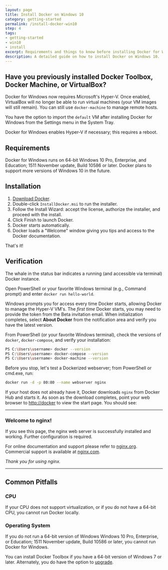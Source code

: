 ```yaml
---
layout: page
title: Install Docker on Windows 10
category: getting-started
permalink: /install-docker-win10
step: 4
tags:
- getting-started
- win10
- install
excerpt: Requirements and things to know before installing Docker for Win 10.
description: A detailed guide on how to install Docker on Windows 10.
---
```


## Have you previously installed Docker Toolbox, Docker Machine, or VirtualBox?

Docker for Windows now requires Microsoft's Hyper-V. Once enabled, VirtualBox will no longer be able to run virtual machines (your VM images will still remain). You can still use `docker-machine` to manage remote hosts.

You have the option to import the `default` VM after installing Docker for Windows from the Settings menu in the System Tray.

Docker for Windows enables Hyper-V if necessary; this requires a reboot.

## Requirements

Docker for Windows runs on 64-bit Windows 10 Pro, Enterprise, and Education; 1511 November update, Build 10586 or later. Docker plans to support more versions of Windows 10 in the future.

## Installation

1. [Download Docker](https://download.docker.com/win/beta/InstallDocker.msi).
2. Double-click `InstallDocker.msi` to run the installer.
3. Follow the Install Wizard: accept the license, authorize the installer, and proceed with the install.
4. Click Finish to launch Docker.
5. Docker starts automatically.
6. Docker loads a "Welcome" window giving you tips and access to the Docker documentation.

That's it!

## Verification

The whale in the status bar indicates a running (and accessible via terminal) Docker instance.

Open PowerShell or your favorite Windows terminal (e.g., Command prompt) and enter `docker run hello-world`.

Windows prompts you for access every time Docker starts, allowing Docker to manage the Hyper-V VM's. The *first time* Docker starts, you may need to provide the token from the Beta invitation email. When initialization completes, select **About Docker** from the notification area and verify you have the latest version.

From PowerShell (or your favorite Windows terminal), check the versions of `docker`, `docker-compose`, and verify your installation:

```bash
PS C:\Users\username> docker --version
PS C:\Users\username> docker-compose --version
PS C:\Users\username> docker-machine --version
```

Before you stop, let's test a Dockerized webserver; from PowerShell or cmd.exe, run:

```bash
docker run -d -p 80:80 --name webserver nginx
```

If your host does not already have it, Docker downloads `nginx` from Docker Hub and starts it. As soon as the download completes, point your web browser to [http://docker](http://docker) to view the start page. You should see:

********

### Welcome to nginx!

If you see this page, the nginx web server is successfully installed and working. Further configuration is required.

For online documentation and support please refer to [nginx.org](http://nginx.org).
Commercial support is available at [nginx.com](http://nginx.com).

*Thank you for using nginx.*

********


## Common Pitfalls

### CPU

If your CPU does not support virtualization, or if you do not have a 64-bit CPU, you cannot run Docker locally.

### Operating System

If you do not run a 64-bit version of Windows Windows 10 Pro, Enterprise, or Education; 1511 November update, Build 10586 or later, you cannot run Docker for Windows.

You can install Docker Toolbox if you have a 64-bit version of Windows 7 or later. Alternately, you do have the option to [upgrade](https://www.microsoft.com/en-us/windows/windows-10-upgrade).
